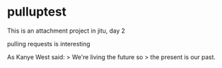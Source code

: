 # pulluptest


This is an attachment project in jitu, day 2


pulling requests is interesting

As Kanye West said:
        > We're living the future so
        > the present is our past.


